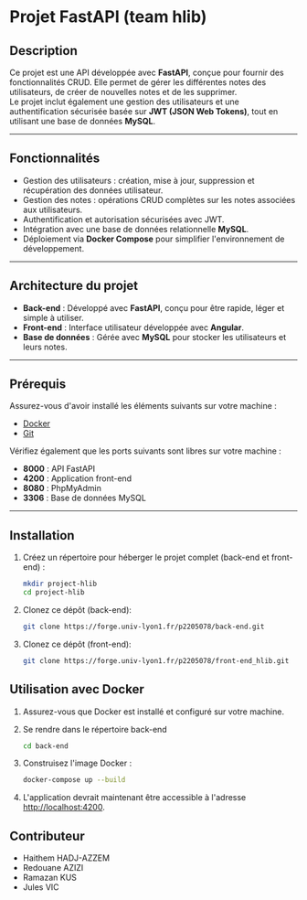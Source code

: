 # Projet FastAPI (team hlib)

## Description

Ce projet est une API développée avec **FastAPI**, conçue pour fournir des fonctionnalités CRUD. Elle permet de gérer les différentes notes des utilisateurs, de créer de nouvelles notes et de les supprimer.  
Le projet inclut également une gestion des utilisateurs et une authentification sécurisée basée sur **JWT (JSON Web Tokens)**, tout en utilisant une base de données **MySQL**.

---

## Fonctionnalités

- Gestion des utilisateurs : création, mise à jour, suppression et récupération des données utilisateur.
- Gestion des notes : opérations CRUD complètes sur les notes associées aux utilisateurs.
- Authentification et autorisation sécurisées avec JWT.
- Intégration avec une base de données relationnelle **MySQL**.
- Déploiement via **Docker Compose** pour simplifier l'environnement de développement.

---

## Architecture du projet

- **Back-end** : Développé avec **FastAPI**, conçu pour être rapide, léger et simple à utiliser. 
- **Front-end** : Interface utilisateur développée avec  **Angular**.
- **Base de données** : Gérée avec **MySQL** pour stocker les utilisateurs et leurs notes.

---

## Prérequis

Assurez-vous d'avoir installé les éléments suivants sur votre machine :

- [Docker](https://www.docker.com/)
- [Git](https://git-scm.com/)

Vérifiez également que les ports suivants sont libres sur votre machine :

- **8000** : API FastAPI  
- **4200** : Application front-end  
- **8080** : PhpMyAdmin  
- **3306** : Base de données MySQL  

---

## Installation

1. Créez un répertoire pour héberger le projet complet (back-end et front-end) :
   ```bash
   mkdir project-hlib
   cd project-hlib
    ```

2. Clonez ce dépôt (back-end):
    ```bash
    git clone https://forge.univ-lyon1.fr/p2205078/back-end.git
    ```

3. Clonez ce dépôt (front-end):
    ```bash
    git clone https://forge.univ-lyon1.fr/p2205078/front-end_hlib.git
    ```
   
## Utilisation avec Docker

1. Assurez-vous que Docker est installé et configuré sur votre machine.

2. Se rendre dans le répertoire back-end
    ```bash
    cd back-end
    ```


3. Construisez l'image Docker :
    ```bash
    docker-compose up --build
    ```

3. L'application devrait maintenant être accessible à l'adresse [http://localhost:4200](http://localhost:4200).

## Contributeur

- Haithem HADJ-AZZEM
- Redouane AZIZI
- Ramazan KUS
- Jules VIC

